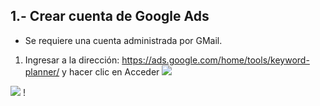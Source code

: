 



## 1.- Crear cuenta de Google Ads
- Se requiere una cuenta administrada por GMail.

1. Ingresar a la dirección: https://ads.google.com/home/tools/keyword-planner/ y hacer clic en Acceder
![](https://i.imgur.com/tDX1BhD.png)


![](https://i.imgur.com/o0z8TEc.png.  )
!

<!--stackedit_data:
eyJoaXN0b3J5IjpbLTE4OTQ5NTgyMzcsNzk1MzY4MDMzXX0=
-->